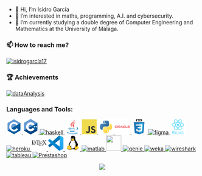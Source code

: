 - 👋 Hi, I’m Isidro García
- 👀 I’m interested in maths, programming, A.I. and cybersecurity.
- 🌱 I’m currently studying a double degree of Computer Engineering and Mathematics at the University of Málaga.

<h3 align="left">📫 How to reach me?</h3>
<p align="left">
<a href="https://linkedin.com/in/isidrogarcía17" target="blank"><img align="center" src="https://raw.githubusercontent.com/rahuldkjain/github-profile-readme-generator/master/src/images/icons/Social/linked-in-alt.svg" alt="isidrogarcía17" height="30" width="40" /></a>
</p>
<h3 align="left">🏆 Achievements</h3>
<p align="left">
<a href="https://www.coursera.org/account/accomplishments/specialization/certificate/82C4LFEY28JC" target="blank"><img align="center" src="https://images.credly.com/size/340x340/images/015364a4-c68c-4c42-8060-3553118f2ff0/image.png" alt="dataAnalysis" height="70" width="70" /></a>
</p>
<h3 align="left">Languages and Tools:</h3>
<p align="left"> 
<a href="https://www.cprogramming.com/" target="_blank" rel="noreferrer"> <img src="https://raw.githubusercontent.com/devicons/devicon/master/icons/c/c-original.svg" alt="c" width="40" height="40"/> </a>
<a href="https://www.w3schools.com/cpp/" target="_blank" rel="noreferrer"> <img src="https://raw.githubusercontent.com/devicons/devicon/master/icons/cplusplus/cplusplus-original.svg" alt="cplusplus" width="40" height="40"/> </a> 
  <!--
<a href="https://www.w3schools.com/cs/" target="_blank" rel="noreferrer"> <img src="https://raw.githubusercontent.com/devicons/devicon/master/icons/csharp/csharp-original.svg" alt="csharp" width="40" height="40"/> </a> 
-->
<a href="https://www.haskell.org/" target="_blank" rel="noreferrer"> <img src="https://upload.wikimedia.org/wikipedia/commons/1/1c/Haskell-Logo.svg" alt="haskell" width="40" height="40"/> </a>
<a href="https://www.java.com" target="_blank" rel="noreferrer"> <img src="https://raw.githubusercontent.com/devicons/devicon/master/icons/java/java-original.svg" alt="java" width="40" height="40"/> </a>
<a href="https://developer.mozilla.org/en-US/docs/Web/JavaScript" target="_blank" rel="noreferrer"> <img src="https://raw.githubusercontent.com/devicons/devicon/master/icons/javascript/javascript-original.svg" alt="javascript" width="40" height="40"/> </a>
<a href="https://www.python.org" target="_blank" rel="noreferrer"> <img src="https://raw.githubusercontent.com/devicons/devicon/master/icons/python/python-original.svg" alt="python" width="40" height="40"/> </a>
<!--
<a href="https://www.microsoft.com/en-us/sql-server" target="_blank" rel="noreferrer"> <img src="https://www.svgrepo.com/show/303229/microsoft-sql-server-logo.svg" alt="mssql" width="40" height="40"/> </a> 
-->
<!--
<a href="https://www.mysql.com/" target="_blank" rel="noreferrer"> <img src="https://raw.githubusercontent.com/devicons/devicon/master/icons/mysql/mysql-original-wordmark.svg" alt="mysql" width="40" height="40"/> </a> 
-->
<!--
<a href="https://nodejs.org" target="_blank" rel="noreferrer"> <img src="https://raw.githubusercontent.com/devicons/devicon/master/icons/nodejs/nodejs-original-wordmark.svg" alt="nodejs" width="40" height="40"/> </a> 
-->
<a href="https://www.oracle.com/" target="_blank" rel="noreferrer"> <img src="https://raw.githubusercontent.com/devicons/devicon/master/icons/oracle/oracle-original.svg" alt="oracle" width="40" height="40"/> </a> 
<!--
<a href="https://www.php.net" target="_blank" rel="noreferrer"> <img src="https://raw.githubusercontent.com/devicons/devicon/master/icons/php/php-original.svg" alt="php" width="40" height="40"/> </a>
-->
<!--
<a href="https://www.postgresql.org" target="_blank" rel="noreferrer"> <img src="https://raw.githubusercontent.com/devicons/devicon/master/icons/postgresql/postgresql-original-wordmark.svg" alt="postgresql" width="40" height="40"/> </a>
-->
<a href="https://www.w3schools.com/css/" target="_blank" rel="noreferrer"> <img src="https://raw.githubusercontent.com/devicons/devicon/master/icons/css3/css3-original-wordmark.svg" alt="css3" width="40" height="40"/> </a> 
<a href="https://www.figma.com/" target="_blank" rel="noreferrer"> <img src="https://www.vectorlogo.zone/logos/figma/figma-icon.svg" alt="figma" width="40" height="40"/> </a>
<a href="https://reactjs.org/" target="_blank" rel="noreferrer"> <img src="https://raw.githubusercontent.com/devicons/devicon/master/icons/react/react-original-wordmark.svg" alt="react" width="40" height="40"/> </a>
<a href="https://heroku.com" target="_blank" rel="noreferrer"> <img src="https://www.vectorlogo.zone/logos/heroku/heroku-icon.svg" alt="heroku" width="40" height="40"/> </a>
<!--
<a href="https://spring.io/" target="_blank" rel="noreferrer"> <img src="https://www.vectorlogo.zone/logos/springio/springio-icon.svg" alt="spring" width="40" height="40"/> </a>
-->
<a href="https://www.latex-project.org/" target="_blank" rel="noreferrer"> <img src="https://github.com/devicons/devicon/blob/master/icons/latex/latex-original.svg" alt="latex" width="40" height="40"/> </a>
<a href="https://code.visualstudio.com/" target="_blank" rel="noreferrer"> <img src="https://github.com/devicons/devicon/blob/master/icons/vscode/vscode-original.svg" alt="vscode" width="40" height="40"/> </a>
<a href="https://www.linux.org/" target="_blank" rel="noreferrer"> <img src="https://raw.githubusercontent.com/devicons/devicon/master/icons/linux/linux-original.svg" alt="linux" width="40" height="40"/> </a>
<a href="https://www.mathworks.com/" target="_blank" rel="noreferrer"> <img src="https://upload.wikimedia.org/wikipedia/commons/2/21/Matlab_Logo.png" alt="matlab" width="40" height="40"/> </a>
<a href="https://www.wolfram.com/mathematica/" target="_blank" rel="noreferrer"> <img src="https://upload.wikimedia.org/wikipedia/commons/thumb/2/20/Mathematica_Logo.svg/1200px-Mathematica_Logo.svg.png" width="40" height="40"/> </a> 
<a href="https://www.bayesfusion.com/genie/" target="_blank" rel="noreferrer"> <img src="https://www.bayesfusion.com/wp-content/uploads/2018/12/genie-lamp-for-website-square.png" alt="genie" width="40" height="40"/> </a>
<a href="https://www.cs.waikato.ac.nz/ml/weka/" target="_blank" rel="noreferrer"> <img src="https://miro.medium.com/max/256/1*fTad5TujTyKiqb6wOFY0IQ.png" alt="weka" width="40" height="40"/> </a>
<a href="https://www.wireshark.org/" target="_blank" rel="noreferrer"> <img src="https://upload.wikimedia.org/wikipedia/commons/thumb/d/df/Wireshark_icon.svg/800px-Wireshark_icon.svg.png" alt="wireshark" width="40" height="40"/> </a>
<a href="https://www.tableau.com/es-es" target="_blank" rel="noreferrer"> <img src="https://cdn.iconscout.com/icon/free/png-256/tableau-5376637-4489897.png" alt="tableau" width="40" height="40"/> </a>
<a href="https://prestashop.es/" target="_blank" rel="noreferrer"> <img src="https://upload.wikimedia.org/wikipedia/commons/c/c5/Prestashop.svg" alt="Prestashop" width="40" height="40"/> </a>
</p>

<p align="center">
  <a href="https://github.com">
    <img height="200em" src="https://github-readme-stats.vercel.app/api/top-langs/?username=Isi-17&layout=compact&langs_count=10&&locale=es" />
  </a>
</p>

